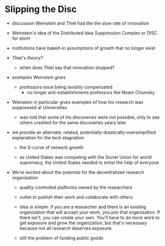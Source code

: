 # Slipping the Disc

- discussion Weinstein and Thiel had the the slow rate of innovation

- Weinstein's idea of the Distributed Idea Suppression Complex or DISC for short

- institutions have baked-in assumptions of growth that no longer exist
- *Thiel's theory?*
  - when does Thiel say that innovation stopped?

- *examples Weinstein gives*
  - professors once being lavishly compensated
    - no longer anti-establishments professors like Noam Chomsky


- Weinstein in particular gives examples of how his research was suppressed at Universities
  - was told that some of his discoveries were not possible, only to see others credited for the same discoveries years later



- we provide an alternate, related, potentially-drastically-oversimplified explanation for the tech stagnation
  - the S-curve of network growth

  - as United States was competing with the Soviet Union for world supremacy, the United States needed to enlist the help of everyone



- We're excited about the potential for the decentralized research organization
  - quality-controlled platforms owned by the researchers
  - outlet to publish their work and collaborate with others

  - idea is simple: if you are a researcher and there is an existing organization that will accept your work, you join that organization. If there isn't, you can create your own. You'll have to do more work to get exposure and grow the organization, but that's necessary because not all research deserves exposure.

  - still the problem of funding public goods
